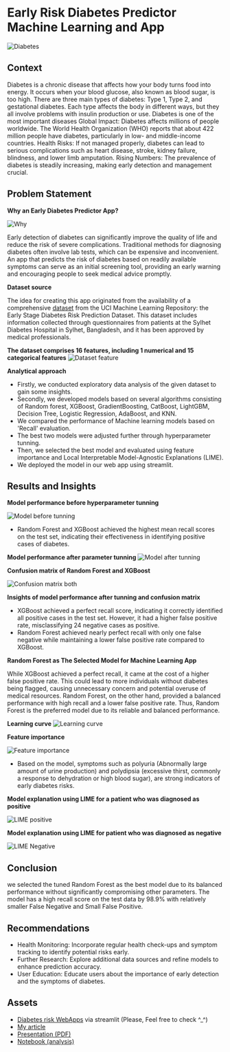 # Early Risk Diabetes Predictor Machine Learning and App

![Diabetes](https://github.com/harishmuh/Early-Risk-Diabetes-predictor-Machine-Learning-and-app/blob/main/slide/diabetes_risk_predictor.PNG)

## Context

Diabetes is a chronic disease that affects how your body turns food into energy. It occurs when your blood glucose, also known as blood sugar, is too high. There are three main types of diabetes: Type 1, Type 2, and gestational diabetes. Each type affects the body in different ways, but they all involve problems with insulin production or use. Diabetes is one of the most important diseases Global Impact: Diabetes affects millions of people worldwide. The World Health Organization (WHO) reports that about 422 million people have diabetes, particularly in low- and middle-income countries. Health Risks: If not managed properly, diabetes can lead to serious complications such as heart disease, stroke, kidney failure, blindness, and lower limb amputation. Rising Numbers: The prevalence of diabetes is steadily increasing, making early detection and management crucial.

## Problem Statement

**Why an Early Diabetes Predictor App?** 

![Why](https://github.com/harishmuh/Early-Risk-Diabetes-predictor-Machine-Learning-and-app/blob/main/slide/why%20diabetes%20prediction%20app.PNG)

Early detection of diabetes can significantly improve the quality of life and reduce the risk of severe complications. Traditional methods for diagnosing diabetes often involve lab tests, which can be expensive and inconvenient. An app that predicts the risk of diabetes based on readily available symptoms can serve as an initial screening tool, providing an early warning and encouraging people to seek medical advice promptly.

**Dataset source**

The idea for creating this app originated from the availability of a comprehensive [dataset](https://archive.ics.uci.edu/dataset/529/early+stage+diabetes+risk+prediction+dataset) from the UCI Machine Learning Repository: the Early Stage Diabetes Risk Prediction Dataset. This dataset includes information collected through questionnaires from patients at the Sylhet Diabetes Hospital in Sylhet, Bangladesh, and it has been approved by medical professionals.

**The dataset comprises 16 features, including 1 numerical and 15 categorical features**
![Dataset feature](https://github.com/harishmuh/Early-Risk-Diabetes-predictor-Machine-Learning-and-app/blob/main/slide/variable_name.PNG)

**Analytical approach**

* Firstly, we conducted exploratory data analysis of the given dataset to gain some insights.
* Secondly, we developed models based on several algorithms consisting of Random forest, XGBoost, GradientBoosting, CatBoost, LightGBM, Decision Tree, Logistic Regression, AdaBoost, and KNN.
* We compared the performance of Machine learning models based on 'Recall' evaluation.
* The best two models were adjusted further through hyperparameter tunning.
* Then, we selected the best model and evaluated using feature importance and Local Interpretable Model-Agnostic Explanations (LIME).
* We deployed the model in our web app using streamlit.

## Results and Insights

**Model performance before hyperparameter tunning**

![Model before tunning](https://github.com/harishmuh/Early-Risk-Diabetes-predictor-Machine-Learning-and-app/blob/main/slide/recall_train_test_before_tuning.PNG)

* Random Forest and XGBoost achieved the highest mean recall scores on the test set, indicating their effectiveness in identifying positive cases of diabetes.


**Model performance after parameter tunning**
![Model after tunning](https://github.com/harishmuh/Early-Risk-Diabetes-predictor-Machine-Learning-and-app/blob/main/slide/Model%20performance%20after%20tunning.PNG)


**Confusion matrix of Random Forest and XGBoost**

![Confusion matrix both](https://github.com/harishmuh/Early-Risk-Diabetes-predictor-Machine-Learning-and-app/blob/main/slide/confusion_matrix_both_rf_xgb.PNG)

**Insights of model performance after tunning and confusion matrix**

* XGBoost achieved a perfect recall score, indicating it correctly identified all positive cases in the test set. However, it had a higher false positive rate, misclassifying 24 negative cases as positive.
* Random Forest achieved nearly perfect recall with only one false negative while maintaining a lower false positive rate compared to XGBoost.


**Random Forest as The Selected Model for Machine Learning App**

While XGBoost achieved a perfect recall, it came at the cost of a higher false positive rate. This could lead to more individuals without diabetes being flagged, causing unnecessary concern and potential overuse of medical resources. Random Forest, on the other hand, provided a balanced performance with high recall and a lower false positive rate. Thus, Random Forest is the preferred model due to its reliable and balanced performance.

**Learning curve**
![Learning curve](https://github.com/harishmuh/Early-Risk-Diabetes-predictor-Machine-Learning-and-app/blob/main/slide/Learning%20curve.PNG)


**Feature importance**

![Feature importance](https://github.com/harishmuh/Early-Risk-Diabetes-predictor-Machine-Learning-and-app/blob/main/slide/feature%20importance.PNG)

* Based on the model, symptoms such as polyuria (Abnormally large amount of urine production) and polydipsia (excessive thirst, commonly a response to dehydration or high blood sugar), are strong indicators of early diabetes risks.

**Model explanation using LIME for a patient who was diagnosed as positive**

![LIME positive](https://github.com/harishmuh/Early-Risk-Diabetes-predictor-Machine-Learning-and-app/blob/main/slide/Lime%20positive%20diabetes.PNG)

**Model explanation using LIME for patient who was diagnosed as negative**

![LIME Negative](https://github.com/harishmuh/Early-Risk-Diabetes-predictor-Machine-Learning-and-app/blob/main/slide/Lime%20Negative%20diabetes.PNG)

## Conclusion
we selected the tuned Random Forest as the best model due to its balanced performance without significantly compromising other parameters. The model has a high recall score on the test data by 98.9% with relatively smaller False Negative and Small False Positive.

## Recommendations
* Health Monitoring: Incorporate regular health check-ups and symptom tracking to identify potential risks early.
* Further Research: Explore additional data sources and refine models to enhance prediction accuracy.
* User Education: Educate users about the importance of early detection and the symptoms of diabetes.

## Assets
* [Diabetes risk WebApps](https://early-risk-diabetes-predictor.streamlit.app/) via streamlit (Please, Feel free to check ^_^)
* [My article](https://medium.com/@harishmuh/developing-an-early-diabetes-risk-predictor-app-using-machine-learning-39e246fb337d)
* [Presentation (PDF)](https://github.com/harishmuh/Early-Risk-Diabetes-predictor-Machine-Learning-and-app/blob/main/slide/Developing%20Early%20Diabetes%20Risk%20predictor.pdf)
* [Notebook (analysis)](https://github.com/harishmuh/Early-Risk-Diabetes-predictor-Machine-Learning-and-app/blob/main/diabetes_early_risk_prediction.ipynb)
